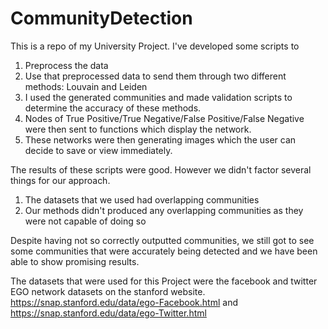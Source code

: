 # CommunityDetection

This is a repo of my University Project. I've developed some scripts to 
  1. Preprocess the data
  2. Use that preprocessed data to send them through two different methods: Louvain and Leiden
  3. I used the generated communities and made validation scripts to determine the accuracy of these methods.
  4. Nodes of True Positive/True Negative/False Positive/False Negative were then sent to functions which display the network. 
  5. These networks were then generating images which the user can decide to save or view immediately.

The results of these scripts were good. However we didn't factor several things for our approach.
  1. The datasets that we used had overlapping communities
  2. Our methods didn't produced any overlapping communities as they were not capable of doing so

Despite having not so correctly outputted communities, we still got to see some communities that were accurately being detected and we have been able to show promising results.

The datasets that were used for this Project were the facebook and twitter EGO network datasets on the stanford website. 
https://snap.stanford.edu/data/ego-Facebook.html and https://snap.stanford.edu/data/ego-Twitter.html
